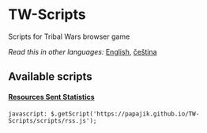 # TW-Scripts
Scripts for Tribal Wars browser game

_Read this in other languages:_ [English](README.md), [čeština](README.cs.md)

## Available scripts

#### [Resources Sent Statistics](docs/rss_en.md)

```
javascript: $.getScript('https://papajik.github.io/TW-Scripts/scripts/rss.js');
```
